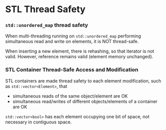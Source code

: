 # STL Thread Safety


### `std::unordered_map` thread safety

When multi-threading running on `std::unordered_map` performing simultaneous read and write on elements, it is NOT thread-safe.

When inserting a new element, there is rehashing, so that iterator is not valid. However, reference remains valid (element memory unchanged).

### STL Container Thread-Safe Access and Modification

STL containers are made thread safety to each element modification, such as `std::vector<Element>`, that
* simultaneous reads of the same object/element are OK
* simultaneous read/writes of different objects/elements of a container are OK

`std::vector<bool>` has each element occupying one bit of space, not necessary in contiguous space. 